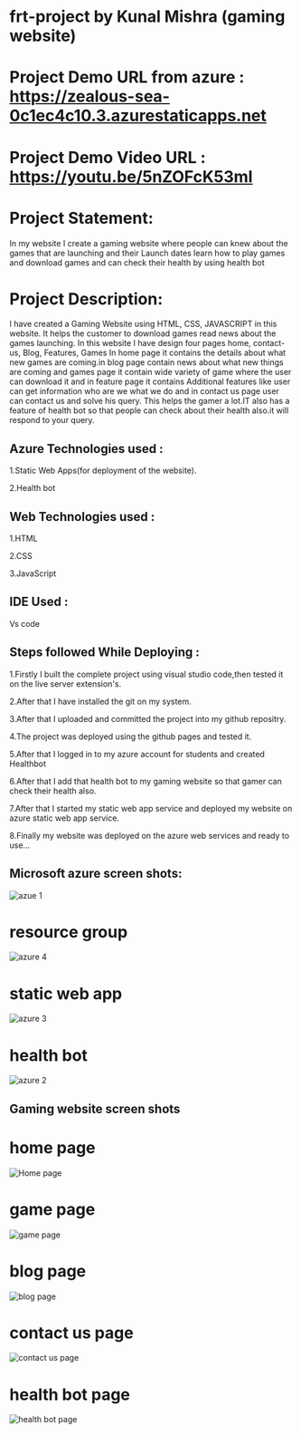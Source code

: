 # frt-project by Kunal Mishra (gaming website)

# Project Demo URL from azure   : https://zealous-sea-0c1ec4c10.3.azurestaticapps.net

# Project Demo Video URL :  https://youtu.be/5nZOFcK53mI

# Project Statement:
In my website I create a gaming website where people can knew about the games that are launching and their Launch dates learn how to play games and download games and can check their health by using health bot

# Project Description:
I have created a Gaming Website using HTML, CSS, JAVASCRIPT in this website. It helps the customer to download games read news about the games launching. In this website I have design four pages home, contact-us, Blog, Features, Games In home page it contains the details about what new games are coming.in blog page contain news about what new things are coming and games page it contain wide variety of game where the user can download it and in feature page it contains Additional features like user can get information who are we what we do and in contact us page user can contact us and solve his query. This helps the gamer a lot.IT also has a feature of health bot so that people can check about their health also.it will respond to your query.

## Azure Technologies used :
1.Static Web Apps(for deployment of the website).

2.Health bot





## Web Technologies used :
1.HTML

2.CSS

3.JavaScript

## IDE Used :
Vs code

## Steps followed While Deploying :

1.Firstly I built the complete project using visual studio code,then tested it on the live server extension's.

2.After that I have installed the git on my system.

3.After that I uploaded and committed the project into my github repositry.

4.The project was deployed using the github pages and tested it.

5.After that I logged in to my azure account for students and created Healthbot

6.After that I add that health bot to my gaming website so that gamer can check their health also.

7.After that I started my static web app service and deployed my website on azure static web app service.

8.Finally my website was deployed on the azure web services and ready to use...

## Microsoft azure screen shots:

![azue 1](https://github.com/kunalmishra99/frt-project/assets/128613065/db2779a4-db59-4e57-a7d5-c25a505e4744)
# resource group
![azure 4](https://github.com/kunalmishra99/frt-project/assets/128613065/d2e7ba9c-93da-4684-ad67-4d1e59c53c29)
# static web app
![azure 3](https://github.com/kunalmishra99/frt-project/assets/128613065/2d33586b-a508-44b5-9b2b-c84fb363443b)
# health bot
![azure 2](https://github.com/kunalmishra99/frt-project/assets/128613065/6a9db0d0-3520-4e0d-a9a8-de7bbb79d810)

## Gaming website screen shots
# home page
![Home page](https://github.com/kunalmishra99/frt-project/assets/128613065/5f0a0d5e-684d-45f2-b288-9e58877d79ea)
# game page
![game page ](https://github.com/kunalmishra99/frt-project/assets/128613065/b1808bd4-256f-431a-abb0-f254ac39cd1d)
# blog page
![blog page](https://github.com/kunalmishra99/frt-project/assets/128613065/7649e9f7-2e6e-4290-9195-38c3b8681755)
 # contact us page
![contact us page](https://github.com/kunalmishra99/frt-project/assets/128613065/394dfd95-5590-43ef-8331-6e8ba348dd63)
# health bot page
![health bot page](https://github.com/kunalmishra99/frt-project/assets/128613065/d17fd2fb-fe1c-4be0-bfa5-8b6f59cbda18)


